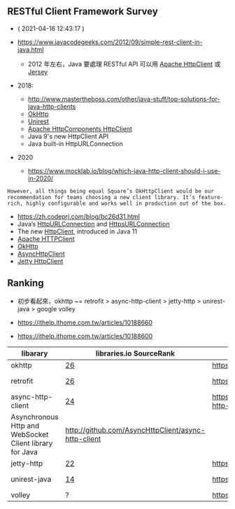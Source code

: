 
## RESTful Client Framework Survey

- ( 2021-04-16 12:43:17 )
- https://www.javacodegeeks.com/2012/09/simple-rest-client-in-java.html
  - 2012 年左右，Java 要處理 RESTful API 可以用 [Apache HttpClient](https://hc.apache.org/httpclient-legacy/) 或 [Jersey](https://eclipse-ee4j.github.io/jersey/)

- 2018:
  - http://www.mastertheboss.com/other/java-stuff/top-solutions-for-java-http-clients
  - [OkHttp](http://square.github.io/okhttp/)
  - [Unirest](http://unirest.io/java.html)
  - [Apache HttpComponents HttpClient](http://hc.apache.org/)
  - Java 9's new HttpClient API
  - Java built-in HttpURLConnection
- 2020
  - https://www.mocklab.io/blog/which-java-http-client-should-i-use-in-2020/
```
However, all things being equal Square’s OkHttpClient would be our recommendation for teams choosing a new client library. It’s feature-rich, highly configurable and works well in production out of the box.
```
  - https://zh.codeprj.com/blog/bc26d31.html
  - Java’s [HttpURLConnection](https://docs.oracle.com/en/java/javase/11/docs/api/java.base/java/net/HttpURLConnection.html) and [HttpsURLConnection](https://docs.oracle.com/en/java/javase/11/docs/api/java.base/javax/net/ssl/HttpsURLConnection.html)
  - The new [HttpClient](https://docs.oracle.com/en/java/javase/11/docs/api/java.net.http/java/net/http/HttpClient.html), introduced in Java 11
  - [Apache HTTPClient](https://hc.apache.org/httpcomponents-client-5.0.x/index.html)
  - [OkHttp](https://square.github.io/okhttp/)
  - [AsyncHttpClient](https://github.com/AsyncHttpClient/async-http-client)
  - [Jetty HttpClient](https://www.eclipse.org/jetty/documentation/current/http-client.html)

## Ranking

- 初步看起來，okhttp ~= retrofit > async-http-client > jetty-http > unirest-java > google volley

- https://ithelp.ithome.com.tw/articles/10188660
- https://ithelp.ithome.com.tw/articles/10188600

| libarary | libraries.io SourceRank |Git  Repository | Description | Website |
|----------|--------------|--------|-------------|-------------|
| okhttp | [26](https://libraries.io/maven/com.squareup.okhttp3:okhttp) | https://github.com/square/okhttp | https://square.github.io/okhttp/ |
| retrofit | [26](https://libraries.io/maven/com.squareup.retrofit2:retrofit) | https://github.com/square/retrofit | A type-safe HTTP client for Android and the JVM | https://square.github.io/retrofit/ |
| async-http-client | [24](https://libraries.io/maven/org.asynchttpclient:async-http-client) | https://github.com/AsyncHttpClient/async-http-client |
Asynchronous Http and WebSocket Client library for Java | http://github.com/AsyncHttpClient/async-http-client |
| jetty-http | [22](https://libraries.io/maven/org.eclipse.jetty:jetty-http) | https://github.com/eclipse/jetty.project | https://eclipse.org/jetty |
| unirest-java | [14](https://libraries.io/maven/com.konghq:unirest-java) | https://github.com/Kong/unirest-java | Unirest in Java: Simplified, lightweight HTTP client library. | http://kong.github.io/unirest-java/ |
| volley | ? | https://github.com/google/volley | | |
